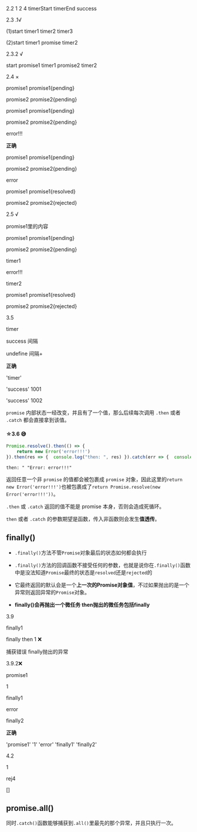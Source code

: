 2.2 1 2 4 timerStart timerEnd success

2.3 .1√

(1)start timer1 timer2 timer3

(2)start timer1 promise timer2 

2.3.2 √

start  promise1 timer1 promise2 timer2

2.4 ×

 promise1 promise1{pending}

promise2 promise2{pending}

 promise1 promise1{pending}

promise2 promise2{pending}

error!!!

**正确**

 promise1 promise1{pending}

promise2 promise2{pending}

error

 promise1 promise1{resolved}

promise2 promise2{rejected}

2.5 √

promise1里的内容

 promise1 promise1{pending}

promise2 promise2{pending}

timer1

error!!!

timer2

 promise1 promise1{resolved}

promise2 promise2{rejected}



3.5

timer

success 间隔

undefine 间隔+

**正确**

'timer' 

'success' 1001

 'success' 1002

`promise` 内部状态一经改变，并且有了一个值，那么后续每次调用 `.then` 或者 `.catch` 都会直接拿到该值。



#### ☆3.6 :sweat_smile:

```js
Promise.resolve().then(() => {  
    return new Error('error!!!') 
}).then(res => {  console.log("then: ", res) }).catch(err => {  console.log("catch: ", err) })
```

`then: " "Error: error!!!" `

返回任意一个非 `promise` 的值都会被包裹成 `promise` 对象，因此这里的`return new Error('error!!!')`也被包裹成了`return Promise.resolve(new Error('error!!!'))`。

`.then` 或 `.catch` 返回的值不能是 promise 本身，否则会造成死循环。

`then` 或者 `.catch` 的参数期望是函数，传入非函数则会发生**值透传**。



## finally()

- `.finally()`方法不管`Promise`对象最后的状态如何都会执行
- `.finally()`方法的回调函数不接受任何的参数，也就是说你在`.finally()`函数中是没法知道`Promise`最终的状态是`resolved`还是`rejected`的
- 它最终返回的默认会是一个**上一次的Promise对象值**，不过如果抛出的是一个异常则返回异常的`Promise`对象。

- **finally()会再抛出一个微任务 then抛出的微任务包括finally** 

3.9

finally1

finally then 1 :x:

捕获错误 finally抛出的异常

3.9.2:x:

promise1

1

finally1

error

finally2

**正确**

'promise1'
'1'
'error'
'finally1'
'finally2'

4.2

1 

rej4

 

[]

## promise.all()

同时`.catch()`函数能够捕获到`.all()`里最先的那个异常，并且只执行一次。

